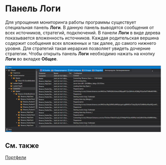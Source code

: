 # Панель Логи

Для упрощения мониторинга работы программы существует специальная панель **Логи**. В данную панель выводятся сообщения от всех источников, стратегий, подключений. В панели **Логи** в виде дерева показывается вложенность источников. Каждая родительская вершина содержит сообщения всех вложенных и так далее, до самого нижнего уровня. Для стратегий такая иерархия позволяет увидеть дочерние стратегии. Чтобы открыть панель **Логи** необходимо нажать на кнопку **Логи** во вкладке **Общее**.

![Designer Panel Logs 01](../../../images/designer_panel_logs_01.png)

## См. также

[Портфели](portfolios.md)
